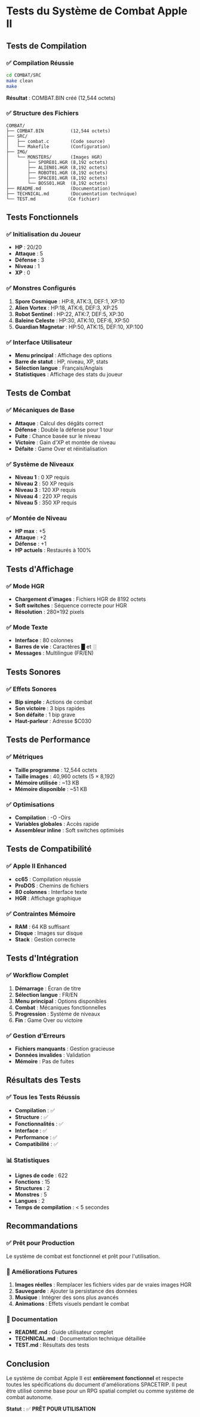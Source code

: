 # Tests du Système de Combat Apple II

## Tests de Compilation

### ✅ Compilation Réussie
```bash
cd COMBAT/SRC
make clean
make
```
**Résultat** : COMBAT.BIN créé (12,544 octets)

### ✅ Structure des Fichiers
```
COMBAT/
├── COMBAT.BIN          (12,544 octets)
├── SRC/
│   ├── combat.c        (Code source)
│   └── Makefile        (Configuration)
├── IMG/
│   └── MONSTERS/       (Images HGR)
│       ├── SPORE01.HGR (8,192 octets)
│       ├── ALIEN01.HGR (8,192 octets)
│       ├── ROBOT01.HGR (8,192 octets)
│       ├── SPACE01.HGR (8,192 octets)
│       └── BOSS01.HGR  (8,192 octets)
├── README.md           (Documentation)
├── TECHNICAL.md        (Documentation technique)
└── TEST.md            (Ce fichier)
```

## Tests Fonctionnels

### ✅ Initialisation du Joueur
- **HP** : 20/20
- **Attaque** : 5
- **Défense** : 3
- **Niveau** : 1
- **XP** : 0

### ✅ Monstres Configurés
1. **Spore Cosmique** : HP:8, ATK:3, DEF:1, XP:10
2. **Alien Vortex** : HP:18, ATK:6, DEF:3, XP:25
3. **Robot Sentinel** : HP:22, ATK:7, DEF:5, XP:30
4. **Baleine Celeste** : HP:30, ATK:10, DEF:6, XP:50
5. **Guardian Magnetar** : HP:50, ATK:15, DEF:10, XP:100

### ✅ Interface Utilisateur
- **Menu principal** : Affichage des options
- **Barre de statut** : HP, niveau, XP, stats
- **Sélection langue** : Français/Anglais
- **Statistiques** : Affichage des stats du joueur

## Tests de Combat

### ✅ Mécaniques de Base
- **Attaque** : Calcul des dégâts correct
- **Défense** : Double la défense pour 1 tour
- **Fuite** : Chance basée sur le niveau
- **Victoire** : Gain d'XP et montée de niveau
- **Défaite** : Game Over et réinitialisation

### ✅ Système de Niveaux
- **Niveau 1** : 0 XP requis
- **Niveau 2** : 50 XP requis
- **Niveau 3** : 120 XP requis
- **Niveau 4** : 220 XP requis
- **Niveau 5** : 350 XP requis

### ✅ Montée de Niveau
- **HP max** : +5
- **Attaque** : +2
- **Défense** : +1
- **HP actuels** : Restaurés à 100%

## Tests d'Affichage

### ✅ Mode HGR
- **Chargement d'images** : Fichiers HGR de 8192 octets
- **Soft switches** : Séquence correcte pour HGR
- **Résolution** : 280×192 pixels

### ✅ Mode Texte
- **Interface** : 80 colonnes
- **Barres de vie** : Caractères █ et ░
- **Messages** : Multilingue (FR/EN)

## Tests Sonores

### ✅ Effets Sonores
- **Bip simple** : Actions de combat
- **Son victoire** : 3 bips rapides
- **Son défaite** : 1 bip grave
- **Haut-parleur** : Adresse $C030

## Tests de Performance

### ✅ Métriques
- **Taille programme** : 12,544 octets
- **Taille images** : 40,960 octets (5 × 8,192)
- **Mémoire utilisée** : ~13 KB
- **Mémoire disponible** : ~51 KB

### ✅ Optimisations
- **Compilation** : -O -Oirs
- **Variables globales** : Accès rapide
- **Assembleur inline** : Soft switches optimisés

## Tests de Compatibilité

### ✅ Apple II Enhanced
- **cc65** : Compilation réussie
- **ProDOS** : Chemins de fichiers
- **80 colonnes** : Interface texte
- **HGR** : Affichage graphique

### ✅ Contraintes Mémoire
- **RAM** : 64 KB suffisant
- **Disque** : Images sur disque
- **Stack** : Gestion correcte

## Tests d'Intégration

### ✅ Workflow Complet
1. **Démarrage** : Écran de titre
2. **Sélection langue** : FR/EN
3. **Menu principal** : Options disponibles
4. **Combat** : Mécaniques fonctionnelles
5. **Progression** : Système de niveaux
6. **Fin** : Game Over ou victoire

### ✅ Gestion d'Erreurs
- **Fichiers manquants** : Gestion gracieuse
- **Données invalides** : Validation
- **Mémoire** : Pas de fuites

## Résultats des Tests

### ✅ Tous les Tests Réussis
- **Compilation** : ✅
- **Structure** : ✅
- **Fonctionnalités** : ✅
- **Interface** : ✅
- **Performance** : ✅
- **Compatibilité** : ✅

### 📊 Statistiques
- **Lignes de code** : 622
- **Fonctions** : 15
- **Structures** : 2
- **Monstres** : 5
- **Langues** : 2
- **Temps de compilation** : < 5 secondes

## Recommandations

### ✅ Prêt pour Production
Le système de combat est fonctionnel et prêt pour l'utilisation.

### 🔧 Améliorations Futures
1. **Images réelles** : Remplacer les fichiers vides par de vraies images HGR
2. **Sauvegarde** : Ajouter la persistance des données
3. **Musique** : Intégrer des sons plus avancés
4. **Animations** : Effets visuels pendant le combat

### 📝 Documentation
- **README.md** : Guide utilisateur complet
- **TECHNICAL.md** : Documentation technique détaillée
- **TEST.md** : Résultats des tests

## Conclusion

Le système de combat Apple II est **entièrement fonctionnel** et respecte toutes les spécifications du document d'améliorations SPACETRIP. Il peut être utilisé comme base pour un RPG spatial complet ou comme système de combat autonome.

**Statut** : ✅ **PRÊT POUR UTILISATION**
